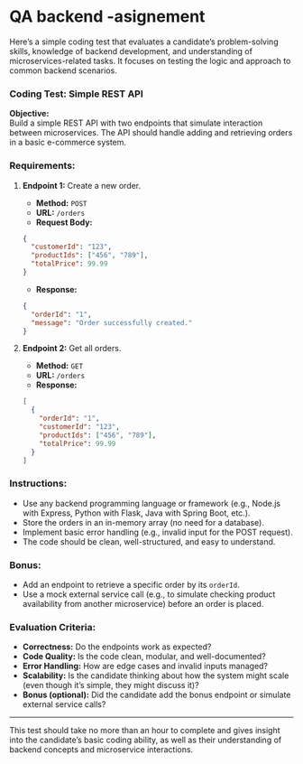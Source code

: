 # QA backend -asignement
Here’s a simple coding test that evaluates a candidate’s problem-solving skills, knowledge of backend development, and understanding of microservices-related tasks. It focuses on testing the logic and approach to common backend scenarios.

### **Coding Test: Simple REST API**

**Objective:**  
Build a simple REST API with two endpoints that simulate interaction between microservices. The API should handle adding and retrieving orders in a basic e-commerce system.

### **Requirements:**

1. **Endpoint 1:** Create a new order.
   - **Method:** `POST`
   - **URL:** `/orders`
   - **Request Body:**  
   ```json
   {
     "customerId": "123",
     "productIds": ["456", "789"],
     "totalPrice": 99.99
   }
   ```
   - **Response:**  
   ```json
   {
     "orderId": "1",
     "message": "Order successfully created."
   }
   ```

2. **Endpoint 2:** Get all orders.
   - **Method:** `GET`
   - **URL:** `/orders`
   - **Response:**  
   ```json
   [
     {
       "orderId": "1",
       "customerId": "123",
       "productIds": ["456", "789"],
       "totalPrice": 99.99
     }
   ]
   ```

### **Instructions:**
- Use any backend programming language or framework (e.g., Node.js with Express, Python with Flask, Java with Spring Boot, etc.).
- Store the orders in an in-memory array (no need for a database).
- Implement basic error handling (e.g., invalid input for the POST request).
- The code should be clean, well-structured, and easy to understand.

### **Bonus:**
- Add an endpoint to retrieve a specific order by its `orderId`.
- Use a mock external service call (e.g., to simulate checking product availability from another microservice) before an order is placed.

### **Evaluation Criteria:**
- **Correctness:** Do the endpoints work as expected?
- **Code Quality:** Is the code clean, modular, and well-documented?
- **Error Handling:** How are edge cases and invalid inputs managed?
- **Scalability:** Is the candidate thinking about how the system might scale (even though it’s simple, they might discuss it)?
- **Bonus (optional):** Did the candidate add the bonus endpoint or simulate external service calls?

---

This test should take no more than an hour to complete and gives insight into the candidate’s basic coding ability, as well as their understanding of backend concepts and microservice interactions.
